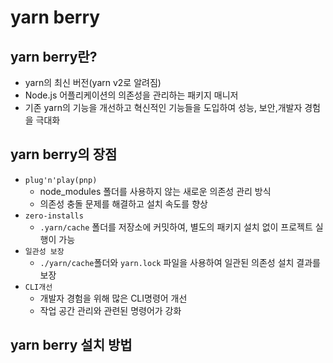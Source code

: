 # yarn berry

## yarn berry란?

- yarn의 최신 버전(yarn v2로 알려짐)
- Node.js 어플리케이션의 의존성을 관리하는 패키지 매니저
- 기존 yarn의 기능을 개선하고 혁신적인 기능들을 도입하여 성능, 보안,개발자 경험을 극대화

## yarn berry의 장점

- `plug'n'play(pnp)`
  - node_modules 폴더를 사용하지 않는 새로운 의존성 관리 방식
  - 의존성 충돌 문제를 해결하고 설치 속도를 향상
- `zero-installs`
  - `.yarn/cache` 폴더를 저장소에 커밋하여, 별도의 패키지 설치 없이 프로젝트 실행이 가능
- `일관성 보장`
  - `./yarn/cache`폴더와 `yarn.lock` 파일을 사용하여 일관된 의존성 설치 결과를 보장
- `CLI개선`
  - 개발자 경험을 위해 많은 CLI명령어 개선
  - 작업 공간 관리와 관련된 명령어가 강화

## yarn berry 설치 방법

